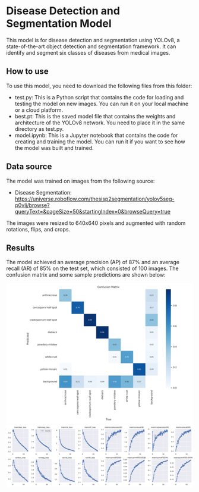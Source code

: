 # Disease Detection and Segmentation Model

This model is for disease detection and segmentation using YOLOv8, a state-of-the-art object detection and segmentation framework. It can identify and segment six classes of diseases from medical images.

## How to use

To use this model, you need to download the following files from this folder:

- test.py: This is a Python script that contains the code for loading and testing the model on new images. You can run it on your local machine or a cloud platform.
- best.pt: This is the saved model file that contains the weights and architecture of the YOLOv8 network. You need to place it in the same directory as test.py.
- model.ipynb: This is a Jupyter notebook that contains the code for creating and training the model. You can run it if you want to see how the model was built and trained.

## Data source

The model was trained on images from the following source:

- Disease Segmentation: https://universe.roboflow.com/thesisp2segmentation/yolov5seg-p0vlj/browse?queryText=&pageSize=50&startingIndex=0&browseQuery=true

The images were resized to 640x640 pixels and augmented with random rotations, flips, and crops.

## Results

The model achieved an average precision (AP) of 87% and an average recall (AR) of 85% on the test set, which consisted of 100 images. The confusion matrix and some sample predictions are shown below:

![Confusion matrix](confusion_matrix.png)
![results](results.png)
